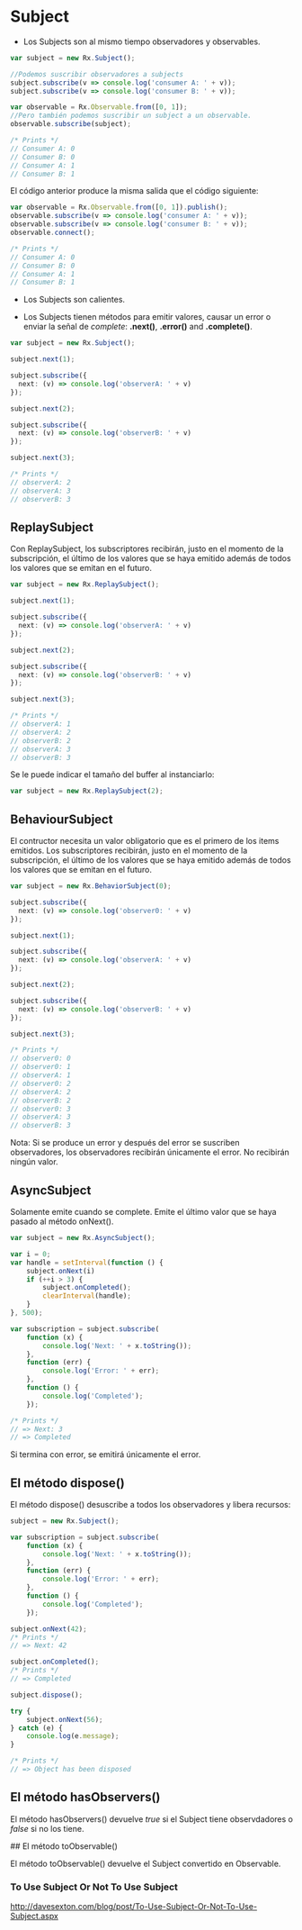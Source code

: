 # Subject

- Los Subjects son al mismo tiempo observadores y observables.

```ts
var subject = new Rx.Subject();

//Podemos suscribir observadores a subjects
subject.subscribe(v => console.log('consumer A: ' + v));
subject.subscribe(v => console.log('consumer B: ' + v));

var observable = Rx.Observable.from([0, 1]);
//Pero también podemos suscribir un subject a un observable.
observable.subscribe(subject);

/* Prints */
// Consumer A: 0
// Consumer B: 0
// Consumer A: 1
// Consumer B: 1
```

El código anterior produce la misma salida que el código siguiente:

```ts
var observable = Rx.Observable.from([0, 1]).publish();
observable.subscribe(v => console.log('consumer A: ' + v));
observable.subscribe(v => console.log('consumer B: ' + v));
observable.connect();

/* Prints */
// Consumer A: 0
// Consumer B: 0
// Consumer A: 1
// Consumer B: 1
```

- Los Subjects son calientes.

- Los Subjects tienen métodos para emitir valores, causar un error o enviar la señal de *complete*: **.next()**, **.error()** and **.complete()**.

```ts
var subject = new Rx.Subject();  

subject.next(1);

subject.subscribe({
  next: (v) => console.log('observerA: ' + v)  
});

subject.next(2);

subject.subscribe({
  next: (v) => console.log('observerB: ' + v)  
});

subject.next(3);

/* Prints */
// observerA: 2
// observerA: 3
// observerB: 3
```

## ReplaySubject

Con ReplaySubject, los subscriptores recibirán, justo en el momento de la subscripción, el último de los valores que se haya emitido además de todos los valores que se emitan en el futuro.

```ts
var subject = new Rx.ReplaySubject();  

subject.next(1);

subject.subscribe({
  next: (v) => console.log('observerA: ' + v)  
});

subject.next(2);

subject.subscribe({
  next: (v) => console.log('observerB: ' + v) 
});

subject.next(3);

/* Prints */
// observerA: 1
// observerA: 2
// observerB: 2
// observerA: 3
// observerB: 3
```

Se le puede indicar el tamaño del buffer al instanciarlo:

```ts
var subject = new Rx.ReplaySubject(2);  
```


## BehaviourSubject

El contructor necesita un valor obligatorio que es el primero de los items emitidos. Los subscriptores recibirán, justo en el momento de la subscripción, el último de los valores que se haya emitido además de todos los valores que se emitan en el futuro.

```ts
var subject = new Rx.BehaviorSubject(0);

subject.subscribe({
  next: (v) => console.log('observer0: ' + v) 
});

subject.next(1);

subject.subscribe({
  next: (v) => console.log('observerA: ' + v) 
});

subject.next(2);

subject.subscribe({
  next: (v) => console.log('observerB: ' + v) 
});

subject.next(3);

/* Prints */
// observer0: 0
// observer0: 1
// observerA: 1
// observer0: 2
// observerA: 2
// observerB: 2
// observer0: 3
// observerA: 3
// observerB: 3
```

Nota: Si se produce un error y después del error se suscriben observadores, los observadores recibirán únicamente el error. No recibirán ningún valor.

## AsyncSubject

Solamente emite cuando se complete. Emite el último valor que se haya pasado al método onNext().

```ts
var subject = new Rx.AsyncSubject();

var i = 0;
var handle = setInterval(function () {
    subject.onNext(i)
    if (++i > 3) {
        subject.onCompleted();
        clearInterval(handle);
    }
}, 500);

var subscription = subject.subscribe(
    function (x) {
        console.log('Next: ' + x.toString());
    },
    function (err) {
        console.log('Error: ' + err);
    },
    function () {
        console.log('Completed');
    });

/* Prints */
// => Next: 3
// => Completed
```

Si termina con error, se emitirá únicamente el error.

## El método dispose()

El método dispose() desuscribe a todos los observadores y libera recursos:

```ts
subject = new Rx.Subject();

var subscription = subject.subscribe(
    function (x) {
        console.log('Next: ' + x.toString());
    },
    function (err) {
        console.log('Error: ' + err);
    },
    function () {
        console.log('Completed');
    });

subject.onNext(42);
/* Prints */
// => Next: 42

subject.onCompleted();
/* Prints */
// => Completed

subject.dispose();

try {
    subject.onNext(56);
} catch (e) {
    console.log(e.message);
}

/* Prints */
// => Object has been disposed
```

## El método hasObservers()

El método hasObservers() devuelve *true* si el Subject tiene observdadores o *false* si no los tiene.

## El método toObservable()

El método toObservable() devuelve el Subject convertido en Observable.

### To Use Subject Or Not To Use Subject

http://davesexton.com/blog/post/To-Use-Subject-Or-Not-To-Use-Subject.aspx
